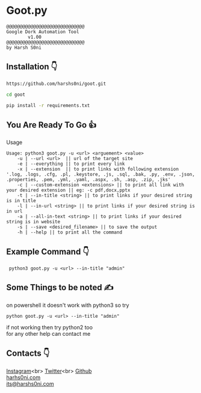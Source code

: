 # Goot.py
```
@@@@@@@@@@@@@@@@@@@@@@@@@@@@@
Google Dork Automation Tool
        v1.00
@@@@@@@@@@@@@@@@@@@@@@@@@@@@@
by Harsh S0ni
```

## Installation :point_down:
```bash
https://github.com/harshs0ni/goot.git
```
```bash
cd goot
```
```bash
pip install -r requirements.txt
```
## You Are Ready To Go :thumbsup:
Usage
```
Usage: python3 goot.py -u <url> <arguement> <value>
    -u | --url <url>  || url of the target site
    -e | --everything || to print every link
    -x | --extension  || to print links with following extension '.log, .logs, .cfg, .pl, .keystore, .js, .sql, .bak, .py, .env, .json, .properties, .pem, .yml, .yaml, .aspx, .sh, .asp, .zip, .jks'
    -c | --custom-extension <extensions> || to print all link with your desired extension || eg: -c pdf,docx,pptx
    -t | --in-title <string> || to print links if your desired string is in title 
    -l | --in-url <string> || to print links if your desired string is in url 
    -a | --all-in-text <string> || to print links if your desired string is in website
    -s | --save <desired_filename> || to save the output
    -h | --help || to print all the command
```
## Example Command :point_down:
```
 python3 goot.py -u <url> --in-title "admin"
```

## Some Things to be noted :writing_hand:
on powershell it doesn't work with python3 so try
```
python goot.py -u <url> --in-title "admin"
```
if not working then try python2 too<br>
for any other help can contact me

## Contacts :point_down:

[Instagram](https://instagram.com/harshs0ni__)<br>
[Twitter](https://twitter.com/harshs0ni__)<br>
[Github](https://github.com/harshs0ni)<br>
[harhs0ni.com](https://harshs0ni.com)<br>
its@harshs0ni.com
